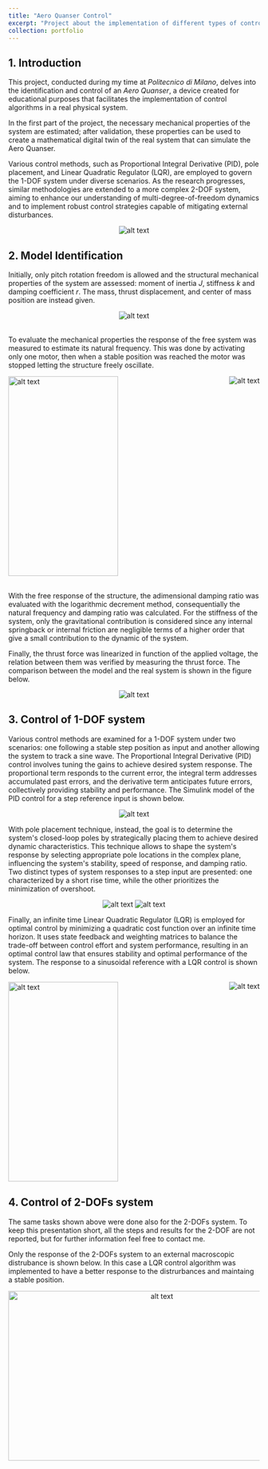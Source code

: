 ```yaml
---
title: "Aero Quanser Control"
excerpt: "Project about the implementation of different types of control algotithms (PID, LQR) in MATLAB and Simulink<br><br><img src='/images/aq_portfolioPhoto.png'>"
collection: portfolio
---
```


## 1. Introduction
This project, conducted during my time at *Politecnico di Milano*, delves into the identification and control of an *Aero Quanser*, a device created for educational purposes that facilitates the implementation of control algorithms in a real physical system.

In the first part of the project, the necessary mechanical properties of the system are estimated; after validation, these properties can be used to create a mathematical digital twin of the real system that can simulate the Aero Quanser.

Various control methods, such as Proportional Integral Derivative (PID), pole placement, and Linear Quadratic Regulator (LQR), are employed to govern the 1-DOF system under diverse scenarios. As the research progresses, similar methodologies are extended to a more complex 2-DOF system, aiming to enhance our understanding of multi-degree-of-freedom dynamics and to implement robust control strategies capable of mitigating external disturbances.

<div style="text-align:center">
  <img src="/images/aq_aeroQuanser.png" alt="alt text">
</div>

## 2. Model Identification

Initially, only pitch rotation freedom is allowed and the structural mechanical properties of the system are assessed: moment of inertia *J*, stiffness *k* and damping coefficient *r*. The mass, thrust displacement, and center of mass position are instead given.

<div style="text-align:center">
  <img src="/images/aq_parametersEstimation1dof.png" alt="alt text">
</div>
<br>

To evaluate the mechanical properties the response of the free system was measured to estimate its natural frequency.
This was done by activating only one motor, then when a stable position was reached the motor was stopped letting the structure freely oscillate.

<div  style="display: flex; justify-content: space-between;">
  <img src="/video/aq_freeOscillationGIF.gif" width="220" height="400" alt="alt text">
  <img src="/images/aq_freeOscillation.png" alt="alt text">
</div>
<br>

With the free response of the structure, the adimensional damping ratio was evaluated with the logarithmic decrement method, consequentially the natural frequency and damping ratio was calculated. For the stiffness of the system, only the gravitational contribution is considered since any internal springback or internal friction are negligible terms of a higher order that give a small contribution to the dynamic of the system.

Finally, the thrust force was linearized in function of the applied voltage, the relation between them was verified by measuring the thrust force. The comparison between the model and the real system is shown in the figure below.

<div style="text-align:center">
  <img src="/images/aq_modelComparison.png" alt="alt text">
</div>

## 3. Control of 1-DOF system

Various control methods are examined for a 1-DOF system under two scenarios: one following a stable step position as input and another allowing the system to track a sine wave. The Proportional Integral Derivative (PID) control involves tuning the  gains to achieve desired system response. The proportional term responds to the current error, the integral term addresses accumulated past errors, and the derivative term anticipates future errors, collectively providing stability and performance. The Simulink model of the PID control for a step reference input is shown below.

<div style="text-align:center">
  <img src="/images/aq_PIDmodel.png" alt="alt text">
</div>

With pole placement technique, instead, the goal is to determine the system's closed-loop poles by strategically placing them to achieve desired dynamic characteristics. This technique allows to shape the system's response by selecting appropriate pole locations in the complex plane, influencing the system's stability, speed of response, and damping ratio.
Two distinct types of system responses to a step input are presented: one characterized by a short rise time, while the other prioritizes the minimization of overshoot.

<div style="text-align:center">
    <img src="/images/aq_response1.png" alt="alt text">
    <img src="/images/aq_response2.png" alt="alt text">
</div>

Finally, an infinite time Linear Quadratic Regulator (LQR) is employed for optimal control by minimizing a quadratic cost function over an infinite time horizon. It uses state feedback and weighting matrices to balance the trade-off between control effort and system performance, resulting in an optimal control law that ensures stability and optimal performance of the system. 
The response to a sinusoidal reference with a LQR control is shown below.

<div style="display: flex; justify-content: space-between;">
    <img src="/video/aq_sineResponseGIF.gif" width="220" height="400" alt="alt text">
    <img src="/images/aq_sineTrajectory.png" alt="alt text">
</div>

## 4. Control of 2-DOFs system

The same tasks shown above were done also for the 2-DOFs system. To keep this presentation short, all the steps and results for the 2-DOF are not reported, but for further information feel free to contact me.

Only the response of the 2-DOFs system to an external macroscopic distrubance is shown below. In this case a LQR control algorithm was implemented to have a better response to the distrurbances and maintaing a stable position.

<div style="text-align:center">
    <img src="/video/aq_distrurbancesRejectionGIF.gif" width="600" height="340" alt="alt text">
</div>
